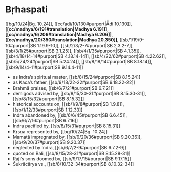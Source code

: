 # Bṛhaspati

[[bg/10/24|Bg. 10.24]], [[cc/adi/10/130#purport|Ādi 10.130]], **[[cc/madhya/6/191#translation|Madhya 6.191]]**, **[[cc/madhya/6/206#translation|Madhya 6.206]]**, **[[cc/madhya/20/350#translation|Madhya 20.350]]**, [[sb/1/19/9-10#purport|SB 1.19.9-10]], [[sb/2/3/2-7#purport|SB 2.3.2-7]], [[sb/3/1/25#purport|SB 3.1.25]], [[sb/4/1/35#purport|SB 4.1.35]], [[sb/4/18/14-14#purport|SB 4.18.14-14]], [[sb/4/22/62#purport|SB 4.22.62]], [[sb/5/24/24#purport|SB 5.24.24]], [[sb/8/18/14#purport|SB 8.18.14]], [[sb/9/14/4-11#purport|SB 9.14.4-11]]

* as Indra’s spiritual master, [[sb/8/15/24#purport|SB 8.15.24]]
* as Kaca’s father, [[sb/9/18/22-22#purport|SB 9.18.22-22]]
* Brahmā praises, [[sb/6/7/21#purport|SB 6.7.21]]
* demigods advised by, [[sb/8/15/30-31#purport|SB 8.15.30-31]], [[sb/8/15/32#purport|SB 8.15.32]]
* historical accounts on, [[sb/1/9/8#purport|SB 1.9.8]], [[sb/1/12/33#purport|SB 1.12.33]]
* Indra abandoned by, [[sb/6/6/45#purport|SB 6.6.45]], [[sb/6/7/16#purport|SB 6.7.16]]
* Indra pacified by, [[sb/8/15/31#purport|SB 8.15.31]]
* Kṛṣṇa represented by, [[bg/10/24|Bg. 10.24]]
* Mamatā impregnated by, [[sb/9/20/36#purport|SB 9.20.36]], [[sb/9/20/37#purport|SB 9.20.37]]
* neglected by Indra, [[sb/6/7/2-9#purport|SB 6.7.2-9]]
* quoted on Bali, [[sb/8/15/28-31#purport|SB 8.15.28-31]]
* Rajī’s sons doomed by, [[sb/9/17/15#purport|SB 9.17.15]]
* Śukrācārya vs., [[sb/8/10/32-34#purport|SB 8.10.32-34]]
